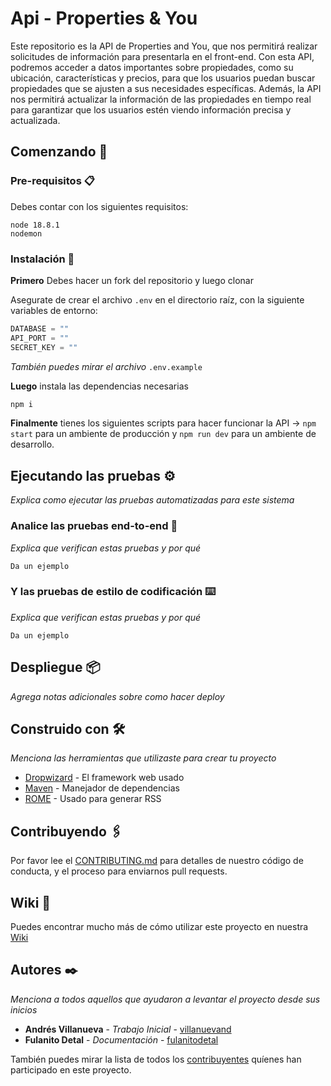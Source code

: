 # Api - Properties & You

Este repositorio es la API de Properties and You, que nos permitirá realizar solicitudes de información para presentarla en el front-end. Con esta API, podremos acceder a datos importantes sobre propiedades, como su ubicación, características y precios, para que los usuarios puedan buscar propiedades que se ajusten a sus necesidades específicas. Además, la API nos permitirá actualizar la información de las propiedades en tiempo real para garantizar que los usuarios estén viendo información precisa y actualizada.

## Comenzando 🚀

### Pre-requisitos 📋

Debes contar con los siguientes requisitos:

```text
node 18.8.1
nodemon 
```

### Instalación 🔧

**Primero** Debes hacer un fork del repositorio y luego clonar

Asegurate de crear el archivo ` .env ` en el directorio raíz, con la siguiente variables de entorno:

```javascript
DATABASE = ""
API_PORT = ""
SECRET_KEY = ""
```

*También puedes mirar el archivo* `.env.example`

**Luego** instala las dependencias necesarias

```bash
npm i
```

**Finalmente** tienes los siguientes scripts para hacer funcionar la API → `npm start` para un ambiente de producción y `npm run dev` para un ambiente de desarrollo.

## Ejecutando las pruebas ⚙️

_Explica como ejecutar las pruebas automatizadas para este sistema_

### Analice las pruebas end-to-end 🔩

_Explica que verifican estas pruebas y por qué_

```text
Da un ejemplo
```


### Y las pruebas de estilo de codificación ⌨️

_Explica que verifican estas pruebas y por qué_

```text
Da un ejemplo
```

## Despliegue 📦

_Agrega notas adicionales sobre como hacer deploy_

## Construido con 🛠️

_Menciona las herramientas que utilizaste para crear tu proyecto_

* [Dropwizard](http://www.dropwizard.io/1.0.2/docs/) - El framework web usado
* [Maven](https://maven.apache.org/) - Manejador de dependencias
* [ROME](https://rometools.github.io/rome/) - Usado para generar RSS

## Contribuyendo 🖇️

Por favor lee el [CONTRIBUTING.md](https://gist.github.com/villanuevand/xxxxxx) para detalles de nuestro código de conducta, y el proceso para enviarnos pull requests.

## Wiki 📖

Puedes encontrar mucho más de cómo utilizar este proyecto en nuestra [Wiki](https://github.com/tu/proyecto/wiki)

## Autores ✒️

_Menciona a todos aquellos que ayudaron a levantar el proyecto desde sus inicios_

* **Andrés Villanueva** - *Trabajo Inicial* - [villanuevand](https://github.com/villanuevand)
* **Fulanito Detal** - *Documentación* - [fulanitodetal](#fulanito-de-tal)

También puedes mirar la lista de todos los [contribuyentes](https://github.com/your/project/contributors) quíenes han participado en este proyecto.
